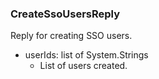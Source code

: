 ### CreateSsoUsersReply
Reply for creating SSO users.

- userIds: list of System.Strings
  - List of users created.

